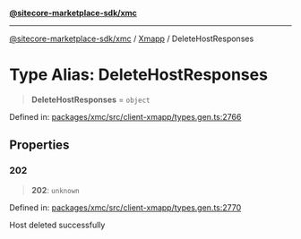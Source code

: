[**@sitecore-marketplace-sdk/xmc**](../../../../README.md)

***

[@sitecore-marketplace-sdk/xmc](../../../../README.md) / [Xmapp](../README.md) / DeleteHostResponses

# Type Alias: DeleteHostResponses

> **DeleteHostResponses** = `object`

Defined in: [packages/xmc/src/client-xmapp/types.gen.ts:2766](https://github.com/Sitecore/marketplace-sdk/blob/main/packages/xmc/src/client-xmapp/types.gen.ts#L2766)

## Properties

### 202

> **202**: `unknown`

Defined in: [packages/xmc/src/client-xmapp/types.gen.ts:2770](https://github.com/Sitecore/marketplace-sdk/blob/main/packages/xmc/src/client-xmapp/types.gen.ts#L2770)

Host deleted successfully
